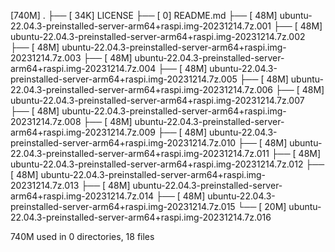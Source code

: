 [740M]  .
├── [ 34K]  LICENSE
├── [   0]  README.md
├── [ 48M]  ubuntu-22.04.3-preinstalled-server-arm64+raspi.img-20231214.7z.001
├── [ 48M]  ubuntu-22.04.3-preinstalled-server-arm64+raspi.img-20231214.7z.002
├── [ 48M]  ubuntu-22.04.3-preinstalled-server-arm64+raspi.img-20231214.7z.003
├── [ 48M]  ubuntu-22.04.3-preinstalled-server-arm64+raspi.img-20231214.7z.004
├── [ 48M]  ubuntu-22.04.3-preinstalled-server-arm64+raspi.img-20231214.7z.005
├── [ 48M]  ubuntu-22.04.3-preinstalled-server-arm64+raspi.img-20231214.7z.006
├── [ 48M]  ubuntu-22.04.3-preinstalled-server-arm64+raspi.img-20231214.7z.007
├── [ 48M]  ubuntu-22.04.3-preinstalled-server-arm64+raspi.img-20231214.7z.008
├── [ 48M]  ubuntu-22.04.3-preinstalled-server-arm64+raspi.img-20231214.7z.009
├── [ 48M]  ubuntu-22.04.3-preinstalled-server-arm64+raspi.img-20231214.7z.010
├── [ 48M]  ubuntu-22.04.3-preinstalled-server-arm64+raspi.img-20231214.7z.011
├── [ 48M]  ubuntu-22.04.3-preinstalled-server-arm64+raspi.img-20231214.7z.012
├── [ 48M]  ubuntu-22.04.3-preinstalled-server-arm64+raspi.img-20231214.7z.013
├── [ 48M]  ubuntu-22.04.3-preinstalled-server-arm64+raspi.img-20231214.7z.014
├── [ 48M]  ubuntu-22.04.3-preinstalled-server-arm64+raspi.img-20231214.7z.015
└── [ 20M]  ubuntu-22.04.3-preinstalled-server-arm64+raspi.img-20231214.7z.016

 740M used in 0 directories, 18 files
